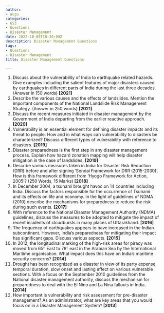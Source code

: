 ```yaml
---
author: 
- augu
categories: 
- GS3
- Questions
- Disaster Management
date: 2022-10-05T18:30:00Z
description: Disaster Management Questions
tags: 
- Questions
- Disaster Management
title: Disaster Management Questions

---
```

 1. Discuss about the vulnerability of India to earthquake related hazards. Give examples including the salient features of major disasters caused by earthquakes in different parts of India during the last three decades. (Answer in 150 words) **\[2021\]**
 2. Describe the various causes and the effects of landslides. Mention the important components of the National Landslide Risk Management Strategy. (Answer in 250 words) **\[2021\]**
 3. Discuss the recent measures initiated in disaster management by the Government of India departing from the earlier reactive approach. **\[2020\]**
 4. Vulnerability is an essential element for defining disaster impacts and its threat to people. How and in what ways can vulnerability to disasters be characterized? Discuss different types of vulnerability with reference to disasters. **\[2019\]**
 5. Disaster preparedness is the first step in any disaster management process. Explain how hazard zonation mapping will help disaster mitigation in the case of landslides. **\[2019\]**
 6. Describe various measures taken in India for Disaster Risk Reduction (DRR) before and after signing ‘Sendai Framework for DRR (2015-2030)’. How is this framework different from ‘Hyogo Framework for Action, 2005’? (250 Words, 15 Marks) **\[2018\]**
 7. In December 2004, a tsunami brought havoc on 14 countries including India. Discuss the factors responsible for the occurrence of Tsunami and its effects on life and economy. In the light of guidelines of NDMA (2010) describe the mechanisms for preparedness to reduce the risk during such events. **\[2017\]**
 8. With reference to the National Disaster Management Authority (NDMA) guidelines, discuss the measures to be adopted to mitigate the impact of recent incidents of cloudbursts in many places of Uttarakhand. **\[2016\]**
 9. The frequency of earthquakes appears to have increased in the Indian subcontinent. However, India’s preparedness for mitigating their impact has significant gaps. Discuss various aspects. **\[2015\]**
10. In 2012, the longitudinal marking of the high-risk areas for piracy was moved from 65° East to 78° east in the Arabian Sea by the International Maritime organisation. What impact does this have on India’s maritime security concerns? **\[2014\]**
11. Drought has been recognized as a disaster in view of its party expense, temporal duration, slow onset and lasting effect on various vulnerable sections. With a focus on the September 2010 guidelines from the National disaster management authority, discuss the mechanism for preparedness to deal with the El Nino and La Nina fallouts in India. **\[2014\]**
12. How important is vulnerability and risk assessment for pre-disaster management? As an administrator, what are key areas that you would focus on in a Disaster Management System? **\[2013\]**